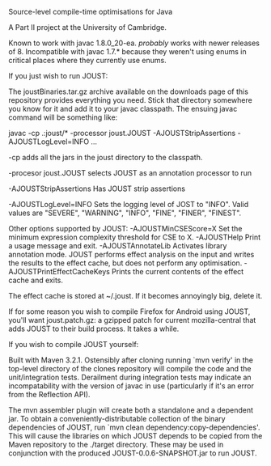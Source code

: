 Source-level compile-time optimisations for Java

A Part II project at the University of Cambridge.

Known to work with javac 1.8.0_20-ea. *probably* works with newer releases of 8.
Incompatible with javac 1.7.* because they weren't using enums in critical places where they
currently use enums.


If you just wish to run JOUST:

The joustBinaries.tar.gz archive available on the downloads page of this repository provides
everything you need. Stick that directory somewhere you know for it and add it to your javac
classpath. The ensuing javac command will be something like:

javac -cp .:joust/\* -processor joust.JOUST -AJOUSTStripAssertions -AJOUSTLogLevel=INFO ...

-cp                       adds all the jars in the joust directory to the classpath.

-procesor joust.JOUST     selects JOUST as an annotation processor to run

-AJOUSTStripAssertions    Has JOUST strip assertions

-AJOUSTLogLevel=INFO      Sets the logging level of JOST to "INFO". Valid values are "SEVERE", 
                          "WARNING", "INFO", "FINE", "FINER", "FINEST".

Other options supported by JOUST:
-AJOUSTMinCSEScore=X      Set the minimum expression complexity threshold for CSE to X.
-AJOUSTHelp               Print a usage message and exit.
-AJOUSTAnnotateLib         Activates library annotation mode. JOUST performs effect analysis on
                          the input and writes the results to the effect cache, but does not
                          perform any optimisation.
-AJOUSTPrintEffectCacheKeys Prints the current contents of the effect cache and exits.

The effect cache is stored at ~/.joust. If it becomes annoyingly big, delete it.

If for some reason you wish to compile Firefox for Android using JOUST, you'll want
joust.patch.gz: a gzipped patch for current mozilla-central that adds JOUST to their build
process. It takes a while.


If you wish to compile JOUST yourself:

Built with Maven 3.2.1. Ostensibly after cloning running `mvn verify' in the top-level
directory of the clones repository will compile the code and the unit/integration tests.
Derailment during integration tests may indicate an incompatability with the version of 
javac in use (particularly if it's an error from the Reflection API).

The mvn assembler plugin will create both a standalone and a dependent jar. To obtain a 
conveniently-distributable collection of the binary dependencies of JOUST, run `mvn clean
dependency:copy-dependencies'. This will cause the libraries on which JOUST depends to be
copied from the Maven repository to the ./target directory. These may be used in conjunction
with the produced JOUST-0.0.6-SNAPSHOT.jar to run JOUST.
